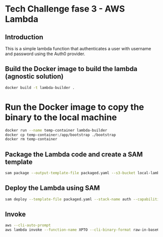 # Tech Challenge fase 3 - AWS Lambda

## Introduction

This is a simple lambda function that authenticates a user with username and password using the Auth0 provider.

## Build the Docker image to build the lambda (agnostic solution)

```bash
docker build -t lambda-builder .
```

# Run the Docker image to copy the binary to the local machine

```bash
docker run --name temp-container lambda-builder
docker cp temp-container:/app/bootstrap ./bootstrap
docker rm temp-container
```

## Package the Lambda code and create a SAM template

```bash
sam package --output-template-file packaged.yaml --s3-bucket local-lambdas
```

## Deploy the Lambda using SAM

```bash
sam deploy --template-file packaged.yaml --stack-name auth --capabilities CAPABILITY_IAM
```

## Invoke

```bash
aws --cli-auto-prompt
aws lambda invoke --function-name XPTO --cli-binary-format raw-in-base64-out --payload '{ "username": "email@pm.me", "password": "" }' outfile.json
```
